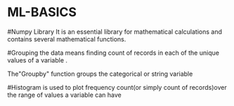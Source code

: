 # ML-BASICS

#Numpy Library
It is an essential library for mathematical calculations and contains several mathematical functions.

#Grouping the data
means finding count of records in each of the unique values of a variable .

The"Groupby" function groups the categorical or string variable

#Histogram
is used to plot frequency count(or simply count of records)over the range of values a variable can have
